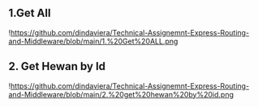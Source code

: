 ## 1.Get All

!https://github.com/dindaviera/Technical-Assignemnt-Express-Routing-and-Middleware/blob/main/1.%20Get%20ALL.png

## 2. Get Hewan by Id

!https://github.com/dindaviera/Technical-Assignemnt-Express-Routing-and-Middleware/blob/main/2.%20get%20hewan%20by%20id.png
